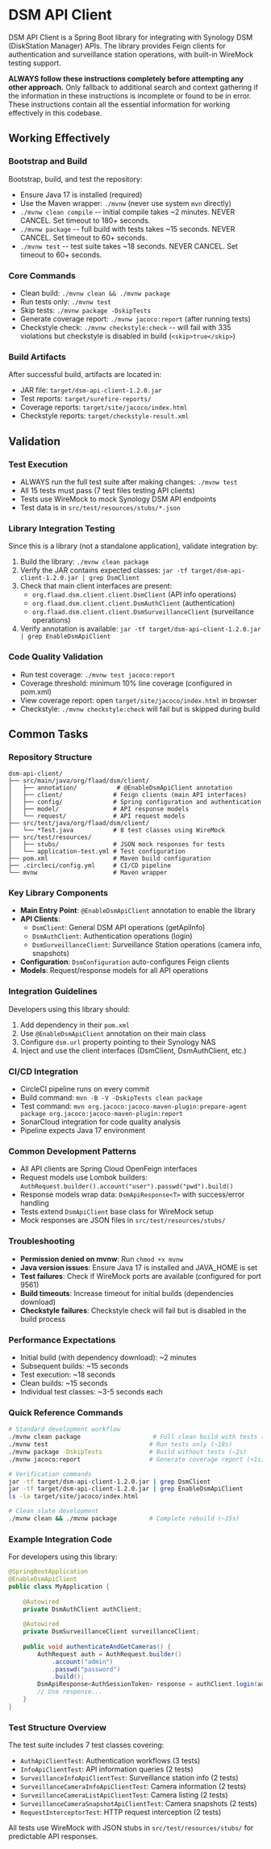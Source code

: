# DSM API Client

DSM API Client is a Spring Boot library for integrating with Synology DSM (DiskStation Manager) APIs. The library provides Feign clients for authentication and surveillance station operations, with built-in WireMock testing support.

**ALWAYS follow these instructions completely before attempting any other approach.** Only fallback to additional search and context gathering if the information in these instructions is incomplete or found to be in error. These instructions contain all the essential information for working effectively in this codebase.

## Working Effectively

### Bootstrap and Build
Bootstrap, build, and test the repository:
- Ensure Java 17 is installed (required)
- Use the Maven wrapper: `./mvnw` (never use system `mvn` directly)
- `./mvnw clean compile` -- initial compile takes ~2 minutes. NEVER CANCEL. Set timeout to 180+ seconds.
- `./mvnw package` -- full build with tests takes ~15 seconds. NEVER CANCEL. Set timeout to 60+ seconds.
- `./mvnw test` -- test suite takes ~18 seconds. NEVER CANCEL. Set timeout to 60+ seconds.

### Core Commands
- Clean build: `./mvnw clean && ./mvnw package`
- Run tests only: `./mvnw test`
- Skip tests: `./mvnw package -DskipTests`
- Generate coverage report: `./mvnw jacoco:report` (after running tests)
- Checkstyle check: `./mvnw checkstyle:check` -- will fail with 335 violations but checkstyle is disabled in build (`<skip>true</skip>`)

### Build Artifacts
After successful build, artifacts are located in:
- JAR file: `target/dsm-api-client-1.2.0.jar`
- Test reports: `target/surefire-reports/`
- Coverage reports: `target/site/jacoco/index.html`
- Checkstyle reports: `target/checkstyle-result.xml`

## Validation

### Test Execution
- ALWAYS run the full test suite after making changes: `./mvnw test`
- All 15 tests must pass (7 test files testing API clients)
- Tests use WireMock to mock Synology DSM API endpoints
- Test data is in `src/test/resources/stubs/*.json`

### Library Integration Testing
Since this is a library (not a standalone application), validate integration by:
1. Build the library: `./mvnw clean package`
2. Verify the JAR contains expected classes: `jar -tf target/dsm-api-client-1.2.0.jar | grep DsmClient`
3. Check that main client interfaces are present:
   - `org.flaad.dsm.client.client.DsmClient` (API info operations)
   - `org.flaad.dsm.client.client.DsmAuthClient` (authentication)
   - `org.flaad.dsm.client.client.DsmSurveillanceClient` (surveillance operations)
4. Verify annotation is available: `jar -tf target/dsm-api-client-1.2.0.jar | grep EnableDsmApiClient`

### Code Quality Validation
- Run test coverage: `./mvnw test jacoco:report`
- Coverage threshold: minimum 10% line coverage (configured in pom.xml)
- View coverage report: open `target/site/jacoco/index.html` in browser
- Checkstyle: `./mvnw checkstyle:check` will fail but is skipped during build

## Common Tasks

### Repository Structure
```
dsm-api-client/
├── src/main/java/org/flaad/dsm/client/
│   ├── annotation/           # @EnableDsmApiClient annotation
│   ├── client/              # Feign clients (main API interfaces)
│   ├── config/              # Spring configuration and authentication
│   ├── model/               # API response models
│   └── request/             # API request models
├── src/test/java/org/flaad/dsm/client/
│   └── *Test.java           # 8 test classes using WireMock
├── src/test/resources/
│   ├── stubs/               # JSON mock responses for tests
│   └── application-test.yml # Test configuration
├── pom.xml                  # Maven build configuration
├── .circleci/config.yml     # CI/CD pipeline
└── mvnw                     # Maven wrapper
```

### Key Library Components
- **Main Entry Point**: `@EnableDsmApiClient` annotation to enable the library
- **API Clients**:
  - `DsmClient`: General DSM API operations (getApiInfo)
  - `DsmAuthClient`: Authentication operations (login)
  - `DsmSurveillanceClient`: Surveillance Station operations (camera info, snapshots)
- **Configuration**: `DsmConfiguration` auto-configures Feign clients
- **Models**: Request/response models for all API operations

### Integration Guidelines
Developers using this library should:
1. Add dependency in their `pom.xml`
2. Use `@EnableDsmApiClient` annotation on their main class
3. Configure `dsm.url` property pointing to their Synology NAS
4. Inject and use the client interfaces (DsmClient, DsmAuthClient, etc.)

### CI/CD Integration
- CircleCI pipeline runs on every commit
- Build command: `mvn -B -V -DskipTests clean package`
- Test command: `mvn org.jacoco:jacoco-maven-plugin:prepare-agent package org.jacoco:jacoco-maven-plugin:report`
- SonarCloud integration for code quality analysis
- Pipeline expects Java 17 environment

### Common Development Patterns
- All API clients are Spring Cloud OpenFeign interfaces
- Request models use Lombok builders: `AuthRequest.builder().account("user").passwd("pwd").build()`
- Response models wrap data: `DsmApiResponse<T>` with success/error handling
- Tests extend `DsmApiClient` base class for WireMock setup
- Mock responses are JSON files in `src/test/resources/stubs/`

### Troubleshooting
- **Permission denied on mvnw**: Run `chmod +x mvnw`
- **Java version issues**: Ensure Java 17 is installed and JAVA_HOME is set
- **Test failures**: Check if WireMock ports are available (configured for port 9561)
- **Build timeouts**: Increase timeout for initial builds (dependencies download)
- **Checkstyle failures**: Checkstyle check will fail but is disabled in the build process

### Performance Expectations
- Initial build (with dependency download): ~2 minutes
- Subsequent builds: ~15 seconds
- Test execution: ~18 seconds
- Clean builds: ~15 seconds
- Individual test classes: ~3-5 seconds each

### Quick Reference Commands
```bash
# Standard development workflow
./mvnw clean package                    # Full clean build with tests (~15s)
./mvnw test                            # Run tests only (~18s)
./mvnw package -DskipTests             # Build without tests (~2s)
./mvnw jacoco:report                   # Generate coverage report (<1s)

# Verification commands
jar -tf target/dsm-api-client-1.2.0.jar | grep DsmClient
jar -tf target/dsm-api-client-1.2.0.jar | grep EnableDsmApiClient
ls -la target/site/jacoco/index.html

# Clean slate development
./mvnw clean && ./mvnw package         # Complete rebuild (~15s)
```

### Example Integration Code
For developers using this library:
```java
@SpringBootApplication
@EnableDsmApiClient
public class MyApplication {
    
    @Autowired
    private DsmAuthClient authClient;
    
    @Autowired 
    private DsmSurveillanceClient surveillanceClient;
    
    public void authenticateAndGetCameras() {
        AuthRequest auth = AuthRequest.builder()
            .account("admin")
            .passwd("password")
            .build();
        DsmApiResponse<AuthSessionToken> response = authClient.login(auth);
        // Use response...
    }
}
```

### Test Structure Overview
The test suite includes 7 test classes covering:
- `AuthApiClientTest`: Authentication workflows (3 tests)
- `InfoApiClientTest`: API information queries (2 tests) 
- `SurveillanceInfoApiClientTest`: Surveillance station info (2 tests)
- `SurveillanceCameraInfoApiClientTest`: Camera information (2 tests)
- `SurveillanceCameraListApiClientTest`: Camera listing (2 tests)
- `SurveillanceCameraSnapshotApiClientTest`: Camera snapshots (2 tests)
- `RequestInterceptorTest`: HTTP request interception (2 tests)

All tests use WireMock with JSON stubs in `src/test/resources/stubs/` for predictable API responses.